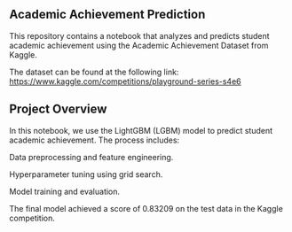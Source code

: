 ## Academic Achievement Prediction

This repository contains a notebook that analyzes and predicts student academic achievement using the Academic Achievement Dataset from Kaggle.

The dataset can be found at the following link: https://www.kaggle.com/competitions/playground-series-s4e6

## Project Overview

In this notebook, we use the LightGBM (LGBM) model to predict student academic achievement. The process includes:

Data preprocessing and feature engineering.

Hyperparameter tuning using grid search.

Model training and evaluation.

The final model achieved a score of 0.83209 on the test data in the Kaggle competition.
